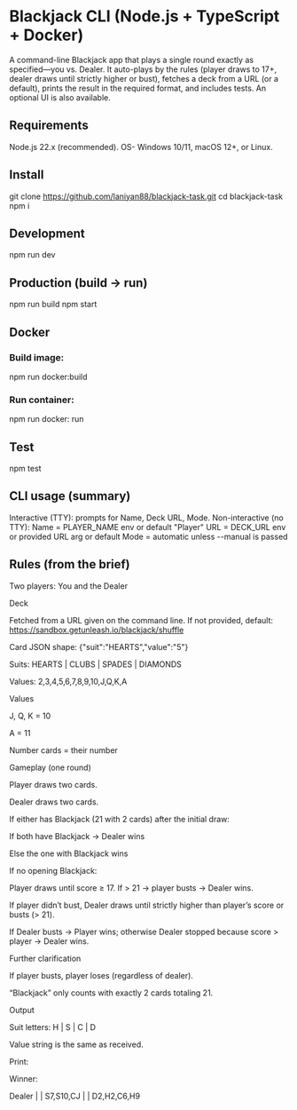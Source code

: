 # Blackjack CLI (Node.js + TypeScript + Docker)

A command-line Blackjack app that plays a single round exactly as specified—you vs. Dealer. It auto-plays by the rules (player draws to 17+, dealer draws until strictly higher or bust), fetches a deck from a URL (or a default), prints the result in the required format, and includes tests. An optional UI is also available.

## Requirements
Node.js 22.x (recommended).
OS- Windows 10/11, macOS 12+, or Linux.

## Install
git clone https://github.com/laniyan88/blackjack-task.git
cd blackjack-task
npm i 

## Development
npm run dev

## Production (build → run)
npm run build
npm start

## Docker
### Build image: 
npm run docker:build
### Run container:
npm run docker: run

## Test
npm test


## CLI usage (summary)

Interactive (TTY): prompts for Name, Deck URL, Mode.
Non-interactive (no TTY):
Name = PLAYER_NAME env or default "Player"
URL = DECK_URL env or provided URL arg or default
Mode = automatic unless --manual is passed


## Rules (from the brief)

Two players: You and the Dealer

Deck

Fetched from a URL given on the command line. If not provided, default:
https://sandbox.getunleash.io/blackjack/shuffle

Card JSON shape: {"suit":"HEARTS","value":"5"}

Suits: HEARTS | CLUBS | SPADES | DIAMONDS

Values: 2,3,4,5,6,7,8,9,10,J,Q,K,A

Values

J, Q, K = 10

A = 11

Number cards = their number

Gameplay (one round)

Player draws two cards.

Dealer draws two cards.

If either has Blackjack (21 with 2 cards) after the initial draw:

If both have Blackjack → Dealer wins

Else the one with Blackjack wins

If no opening Blackjack:

Player draws until score ≥ 17. If > 21 → player busts → Dealer wins.

If player didn’t bust, Dealer draws until strictly higher than player’s score or busts (> 21).

If Dealer busts → Player wins; otherwise Dealer stopped because score > player → Dealer wins.

Further clarification

If player busts, player loses (regardless of dealer).

“Blackjack” only counts with exactly 2 cards totaling 21.

Output

Suit letters: H | S | C | D

Value string is the same as received.

Print:

Winner: <name>

Dealer | <score> | S7,S10,CJ
<PlayerName> | <score> | D2,H2,C6,H9
